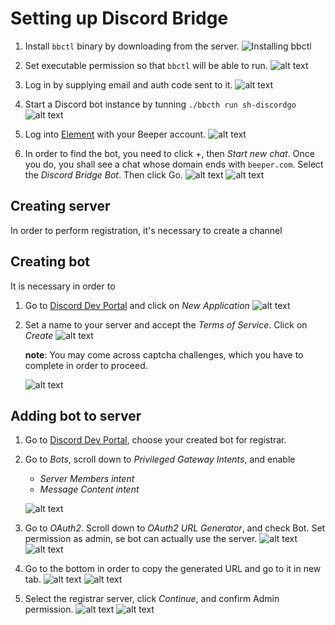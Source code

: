# Setting up Discord Bridge
1. Install `bbctl` binary by downloading from the server.
![Installing `bbctl`](assets/installing.png)

2. Set executable permission so that `bbctl` will be able to run.
![alt text](image.png)

3. Log in by supplying email and auth code sent to it. 
![alt text](image-2.png)

4. Start a Discord bot instance by tunning `./bbcth run sh-discordgo`
![alt text](image-3.png)

5. Log into [Element](app.element.io/#/login) with your Beeper account.
![alt text](image-4.png)

6. In order to find the bot, you need to click $+$, then *Start new chat*. Once you do, you shall see a chat whose domain ends with `beeper.com`. Select the *Discord Bridge Bot*. Then click Go.
![alt text](image-5.png)
![alt text](image-6.png)




## Creating server
In order to perform registration, it's necessary to create a channel

## Creating bot
It is necessary in order to 

1. Go to [Discord Dev Portal](https://discord.com/developers/applications) and click on *New Application*
    ![alt text](image-7.png)

2. Set a name to your server and accept the *Terms of Service*. Click on *Create*
    ![alt text](image-8.png)

    **note**: You may come across captcha challenges, which you have to complete in order to proceed.

    ![alt text](image-9.png)

## Adding bot to server
1. Go to [Discord Dev Portal](https://discord.com/developers/applications), choose your created bot for registrar.

2. Go to *Bots*, scroll down to *Privileged Gateway Intents*, and enable 
    - *Server Members intent*
    - *Message Content intent*

    ![alt text](image-10.png)

4. Go to *OAuth2*. Scroll down to *OAuth2 URL Generator*, and check Bot. Set permission as admin, se bot can actually use the server.
    ![alt text](image-11.png)
    ![alt text](image-12.png)

5. Go to the bottom in order to copy the generated URL and go to it in new tab.
    ![alt text](image-13.png)
    ![alt text](image-14.png)

6. Select the registrar server, click *Continue*, and confirm Admin permission.
    ![alt text](image-15.png)
    ![alt text](image-16.png)


